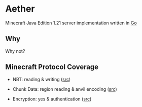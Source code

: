 # Aether
Minecraft Java Edition 1.21 server implementation written in [Go](https://go.dev)

## Why
Why not?

## Minecraft Protocol Coverage
- NBT: reading & writing ([src](https://github.com/DynamiteMC/Aether/tree/main/nbt))

- Chunk Data: region reading & anvil encoding ([src](https://github.com/DynamiteMC/Aether/tree/main/server/world/region))

- Encryption: yes & authentication ([src]())